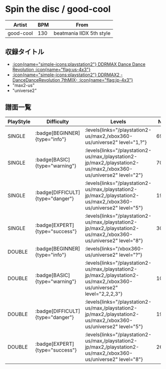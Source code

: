# Spin the disc / good-cool

|Artist|BPM|From|
|------|---|----|
|good-cool|130|beatmania IIDX 5th style|

## 収録タイトル

- [:icon{name="simple-icons:playstation2"} DDRMAX Dance Dance Revolution :icon{name="flag:us-4x3"}](/playstation2-us/max)
- [:icon{name="simple-icons:playstation2"} DDRMAX2 -DanceDanceRevolution 7thMIX- :icon{name="flag:jp-4x3"}](/playstation2-jp/max2)
- "max2-us"
- "universe2"

## 譜面一覧

|PlayStyle|Difficulty|Levels|Notes|Movie|
|---------|----------|------|-----|-----|
|SINGLE| :badge[BEGINNER]{type="info"}| :levels{links="/playstation2-us/max2,/xbox360-us/universe2" level="1,?"}|69/0||
|SINGLE| :badge[BASIC]{type="warning"}| :levels{links="/playstation2-us/max,/playstation2-jp/max2,/playstation2-us/max2,/xbox360-us/universe2" level="2"}|70/11||
|SINGLE| :badge[DIFFICULT]{type="danger"}| :levels{links="/playstation2-us/max,/playstation2-jp/max2,/playstation2-us/max2,/xbox360-us/universe2" level="5"}|194/3||
|SINGLE| :badge[EXPERT]{type="success"}| :levels{links="/playstation2-us/max,/playstation2-jp/max2,/playstation2-us/max2,/xbox360-us/universe2" level="8"}|304/12||
|DOUBLE| :badge[BEGINNER]{type="info"}| :levels{links="/xbox360-us/universe2" level="?"}|||
|DOUBLE| :badge[BASIC]{type="warning"}| :levels{links="/playstation2-us/max,/playstation2-jp/max2,/playstation2-us/max2,/xbox360-us/universe2" level="2,2,2,3"}|102/4||
|DOUBLE| :badge[DIFFICULT]{type="danger"}| :levels{links="/playstation2-us/max,/playstation2-jp/max2,/playstation2-us/max2,/xbox360-us/universe2" level="5"}|194/5||
|DOUBLE| :badge[EXPERT]{type="success"}| :levels{links="/playstation2-us/max,/playstation2-jp/max2,/playstation2-us/max2,/xbox360-us/universe2" level="8"}|264/7||
